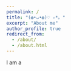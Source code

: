 ```yaml
---
permalink: /
title: "(◍•ᴗ•◍)♡ ✧*。"
excerpt: "About me"
author_profile: true
redirect_from: 
  - /about/
  - /about.html
---
```


I am a
